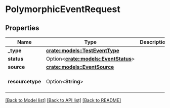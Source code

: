 # PolymorphicEventRequest

## Properties

Name | Type | Description | Notes
------------ | ------------- | ------------- | -------------
**_type** | [**crate::models::TestEventType**](TestEventType.md) |  | 
**status** | Option<[**crate::models::EventStatus**](EventStatus.md)> |  | [optional]
**source** | [**crate::models::EventSource**](EventSource.md) |  | 
**resourcetype** | Option<**String**> |  | [optional][default to TestEvent]

[[Back to Model list]](../README.md#documentation-for-models) [[Back to API list]](../README.md#documentation-for-api-endpoints) [[Back to README]](../README.md)


